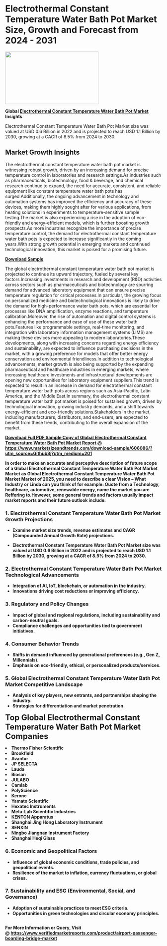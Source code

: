 <H1>Electrothermal Constant Temperature Water Bath Pot Market Size, Growth and Forecast from 2024 - 2031</H1><img class="aligncenter size-medium wp-image-584254" src="https://thirdeyenews.in/wp-content/uploads/2024/09/Global-Market-Research-300x168.jpeg" alt="" width="300" height="168" /><p><strong>Global&nbsp;<a href="https://www.marketsizeandtrends.com/download-sample/606086/?utm_source=Github8j?utm_medium=201">Electrothermal Constant Temperature Water Bath Pot Market</a> Insights</strong></p><p>Electrothermal Constant Temperature Water Bath Pot Market size was valued at USD 0.6 Billion in 2022 and is projected to reach USD 1.1 Billion by 2030, growing at a CAGR of 8.5% from 2024 to 2030.</p><p><h2>Market Growth Insights</h2> <p>The electrothermal constant temperature water bath pot market is witnessing robust growth, driven by an increasing demand for precise temperature control in laboratories and research settings.As industries such as pharmaceuticals, biotechnology, food & beverage, and chemical research continue to expand, the need for accurate, consistent, and reliable equipment like constant temperature water bath pots has surged.Additionally, the ongoing advancement in technology and automation systems has improved the efficiency and accuracy of these devices, making them highly sought after for various applications, from heating solutions in experiments to temperature-sensitive sample testing.The market is also experiencing a rise in the adoption of eco-friendly and energy-efficient models, which is further boosting growth prospects.As more industries recognize the importance of precise temperature control, the demand for electrothermal constant temperature water bath pots is expected to increase significantly in the coming years.With strong growth potential in emerging markets and continued technological innovation, this market is poised for a promising future.</p> <p><strong><a href="#">Download Sample</a></strong></p> <p>The global electrothermal constant temperature water bath pot market is projected to continue its upward trajectory, fueled by several key factors.Increasing investments in research and development (R&D) activities across sectors such as pharmaceuticals and biotechnology are spurring demand for advanced laboratory equipment that can ensure precise temperature regulation for critical processes.In particular, the growing focus on personalized medicine and biotechnological innovations is likely to drive the demand for high-performance water bath pots, which are essential for processes like DNA amplification, enzyme reactions, and temperature calibration.Moreover, the rise of automation and digital control systems is enhancing the performance and ease of use of these water bath pots.Features like programmable settings, real-time monitoring, and integration with laboratory information management systems (LIMS) are making these devices more appealing to modern laboratories.These developments, along with increasing concerns regarding energy efficiency and sustainability, are expected to influence purchasing decisions in the market, with a growing preference for models that offer better energy conservation and environmental friendliness.In addition to technological advancements, market growth is also being supported by the expanding pharmaceutical and healthcare industries in emerging markets, where increasing healthcare investments and infrastructural developments are opening new opportunities for laboratory equipment suppliers.This trend is expected to result in an increase in demand for electrothermal constant temperature water bath pots across regions such as Asia-Pacific, Latin America, and the Middle East.In summary, the electrothermal constant temperature water bath pot market is poised for sustained growth, driven by technological innovation, growing industry demands, and a shift towards energy-efficient and eco-friendly solutions.Stakeholders in the market, including manufacturers, distributors, and end-users, are expected to benefit from these trends, contributing to the overall expansion of the market.</p> <p><strong><a href="#"></p><p><span class=""><strong>Download Full PDF Sample Copy of Global Electrothermal Constant Temperature Water Bath Pot Market Report</strong> @ <a href="https://www.marketsizeandtrends.com/download-sample/606086/?utm_source=Github8j?utm_medium=201" target="_blank">https://www.marketsizeandtrends.com/download-sample/606086/?utm_source=Github8j?utm_medium=201</a></span></p><p>In order to make an accurate and perceptive description of future scope of a Global&nbsp;Electrothermal Constant Temperature Water Bath Pot Market Market as Global&nbsp;Electrothermal Constant Temperature Water Bath Pot Market Market of 2025, you need to describe a clear Vision &ndash; What Industry or Linda can you think of for example: Quote from a Technology, healthcare, automotive, renewable energy, name the market you are Reffering to.However, some general trends and factors usually impact market reports and their future outlook include:</p><h3>1.&nbsp;<strong>Electrothermal Constant Temperature Water Bath Pot Market Growth Projections</strong></h3><ul><li>Examine market size trends, revenue estimates and CAGR (Compounded Annual Growth Rate) projections.</li><li><p>Electrothermal Constant Temperature Water Bath Pot Market size was valued at USD 0.6 Billion in 2022 and is projected to reach USD 1.1 Billion by 2030, growing at a CAGR of 8.5% from 2024 to 2030.</p></li></ul><h3>2.&nbsp;<strong>Electrothermal Constant Temperature Water Bath Pot Market Technological Advancements</strong></h3><ul><li>Integration of AI, IoT, blockchain, or automation in the industry.</li><li>Innovations driving cost reductions or improving efficiency.</li></ul><h3>3.&nbsp;<strong>Regulatory and Policy Changes</strong></h3><ul><li>Impact of global and regional regulations, including sustainability and carbon-neutral goals.</li><li>Compliance challenges and opportunities tied to government initiatives.</li></ul><h3>4.&nbsp;<strong>Consumer Behavior Trends</strong></h3><ul><li>Shifts in demand influenced by generational preferences (e.g., Gen Z, Millennials).</li><li>Emphasis on eco-friendly, ethical, or personalized products/services.</li></ul><h3>5.&nbsp;<strong>Global Electrothermal Constant Temperature Water Bath Pot Market Competitive Landscape</strong></h3><ul><li>Analysis of key players, new entrants, and partnerships shaping the industry.</li><li>Strategies for differentiation and market penetration.</li></ul><p data-pm-slice="1 1 []"><span style="color: inherit; font-family: inherit; font-size: 25px;">Top Global Electrothermal Constant Temperature Water Bath Pot Market Companies</span></p><div class="" data-test-id=""><p><li>Thermo Fisher Scientific</li><li> Brookfield</li><li> Avantor</li><li> JP SELECTA</li><li> Lauda</li><li> Biosan</li><li> JULABO</li><li> Camlab</li><li> PolyScience</li><li> Kerone</li><li> Yamato Scientific</li><li> Hexatec Instruments</li><li> Meta-Lab Scientific Industries</li><li> KENTON Apparatus</li><li> Shanghai Jing Hong Laboratory Instrument</li><li> SENXIN</li><li> Ningbo Jiangnan Instrument Factory</li><li> Shanghai Heqi Glass</li></p></div><h3>6.&nbsp;<strong>Economic and Geopolitical Factors</strong></h3><ul><li>Influence of global economic conditions, trade policies, and geopolitical events.</li><li>Resilience of the market to inflation, currency fluctuations, or global crises.</li></ul><h3>7.&nbsp;<strong>Sustainability and ESG (Environmental, Social, and Governance)</strong></h3><ul><li>Adoption of sustainable practices to meet ESG criteria.</li><li>Opportunities in green technologies and circular economy principles.</li></ul><h2><strong style="font-size: 14px;">For More Information or Query, Visit @&nbsp;</strong><a style="background-color: #ffffff; font-size: 14px;" href="https://www.marketsizeandtrends.com/report/electrothermal-constant-temperature-water-bath-pot-market/" target="_blank">https://www.verifiedmarketreports.com/product/airport-passenger-boarding-bridge-market</a></h2>